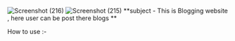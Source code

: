 ![Screenshot (216)](https://github.com/user-attachments/assets/b9d41931-e735-4d71-aebf-275302838e6d)
![Screenshot (215)](https://github.com/user-attachments/assets/90975102-24f5-42f2-abc1-7cc3020c366f)
**subject - This is Blogging website , here user can be post there blogs **

How to use :-


